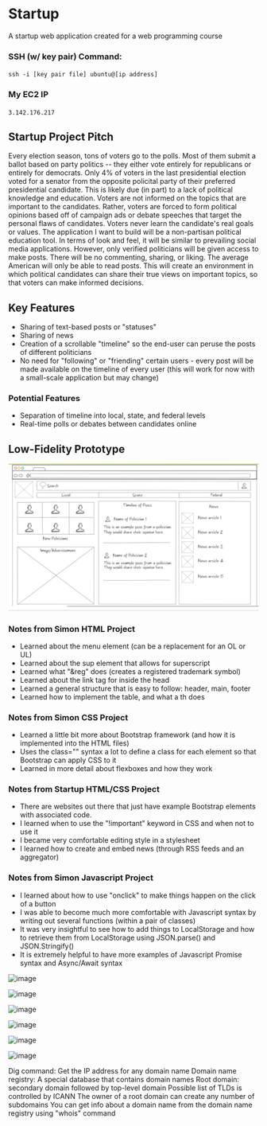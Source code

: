# Startup
A startup web application created for a web programming course

### SSH (w/ key pair) Command: 
`ssh -i [key pair file] ubuntu@[ip address]`

### My EC2 IP 
`3.142.176.217`


## Startup Project Pitch
Every election season, tons of voters go to the polls. Most of them submit a ballot based on party politics -- they either vote entirely for republicans or entirely for democrats. Only 4% of voters in the last presidential election voted for a senator from the opposite policital party of their preferred presidential candidate. This is likely due (in part) to a lack of political knowledge and education. Voters are not informed on the topics that are important to the candidates. Rather, voters are forced to form political opinions based off of campaign ads or debate speeches that target the personal flaws of candidates. Voters never learn the candidate's real goals or values. The application I want to build will be a non-partisan political education tool. In terms of look and feel, it will be similar to prevailing social media applications. However, only verified politicians will be given access to make posts. There will be no commenting, sharing, or liking. The average American will only be able to read posts. This will create an environment in which political candidates can share their true views on important topics, so that voters can make informed decisions.

## Key Features
* Sharing of text-based posts or "statuses"
* Sharing of news
* Creation of a scrollable "timeline" so the end-user can peruse the posts of different politicians
* No need for "following" or "friending" certain users - every post will be made available on the timeline of every user (this will work for now with a small-scale application but may change)

### Potential Features
* Separation of timeline into local, state, and federal levels
* Real-time polls or debates between candidates online

## Low-Fidelity Prototype
![Wireframe for the Project Specification Assignment](Images/Wireframe_for_Startup.png)



### Notes from Simon HTML Project
* Learned about the menu element (can be a replacement for an OL or UL)
* Learned about the sup element that allows for superscript
* Learned what "&reg" does (creates a registered trademark symbol)
* Learned about the link tag for inside the head
* Learned a general structure that is easy to follow: header, main, footer
* Learned how to implement the table, and what a th does


### Notes from Simon CSS Project
* Learned a little bit more about Bootstrap framework (and how it is implemented into the HTML files)
* Uses the class="" syntax a lot to define a class for each element so that Bootstrap can apply CSS to it
* Learned in more detail about flexboxes and how they work



### Notes from Startup HTML/CSS Project
* There are websites out there that just have example Bootstrap elements with associated code.
* I learned when to use the "!important" keyword in CSS and when not to use it
* I became very comfortable editing style in a stylesheet
* I learned how to create and embed news (through RSS feeds and an aggregator)


### Notes from Simon Javascript Project
* I learned about how to use "onclick" to make things happen on the click of a button
* I was able to become much more comfortable with Javascript syntax by writing out several functions (within a pair of classes)
* It was very insightful to see how to add things to LocalStorage and how to retrieve them from LocalStorage using JSON.parse() and JSON.Stringify()
* It is extremely helpful to have more examples of Javascript Promise syntax and Async/Await syntax


![image](https://user-images.githubusercontent.com/71749977/223612595-e2671149-2374-4086-9f6a-463883cf47b8.png)

![image](https://user-images.githubusercontent.com/71749977/223612963-be887337-99b6-4624-af43-ffb74702842d.png)

![image](https://user-images.githubusercontent.com/71749977/223613237-7d075933-f329-4b21-aa6e-a43a70798834.png)

![image](https://user-images.githubusercontent.com/71749977/223613521-86a3af1a-7df9-4d08-ab68-57dd2c21e8a7.png)

![image](https://user-images.githubusercontent.com/71749977/223613586-c69fce0a-5cef-4d4a-98a1-8d85602a09d7.png)

![image](https://user-images.githubusercontent.com/71749977/223614678-f0590ad8-c1bc-41b7-bd12-7a04d957aa87.png)



Dig command: Get the IP address for any domain name
Domain name registry: A special database that contains domain names
Root domain: secondary domain followed by top-level domain
Possible list of TLDs is controlled by ICANN
The owner of a root domain can create any number of subdomains
You can get info about a domain name from the domain name registry using "whois" command


